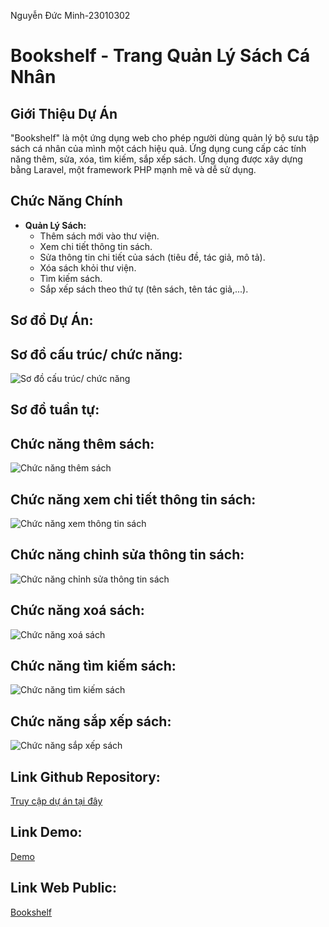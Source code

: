 Nguyễn Đức Minh-23010302 
# Bookshelf - Trang Quản Lý Sách Cá Nhân

## Giới Thiệu Dự Án
"Bookshelf" là một ứng dụng web cho phép người dùng quản lý bộ sưu tập sách cá nhân của mình một cách hiệu quả. Ứng dụng cung cấp các tính năng thêm, sửa, xóa, tìm kiếm, sắp xếp sách. Ứng dụng được xây dựng bằng Laravel, một framework PHP mạnh mẽ và dễ sử dụng.

## Chức Năng Chính

- **Quản Lý Sách:**
    - Thêm sách mới vào thư viện.
    - Xem chi tiết thông tin sách.
    - Sửa thông tin chi tiết của sách (tiêu đề, tác giả, mô tả).
    - Xóa sách khỏi thư viện.
    - Tìm kiếm sách.
    - Sắp xếp sách theo thứ tự (tên sách, tên tác giả,...).
      
## Sơ đồ Dự Án:

## Sơ đồ cấu trúc/ chức năng:

![Sơ đồ cấu trúc/ chức năng](https://github.com/user-attachments/assets/8e34021f-ee7e-4ce8-8e8c-4fc9fcc0b68b)

## Sơ đồ tuần tự:
## Chức năng thêm sách:

![Chức năng thêm sách](https://github.com/user-attachments/assets/fe159ded-4e38-4012-be50-c702c6b7653a)

## Chức năng xem chi tiết thông tin sách:

![Chức năng xem thông tin sách](https://github.com/user-attachments/assets/7eb28c3c-bb00-4434-b074-62758a6337ef)

## Chức năng chỉnh sửa thông tin sách:

![Chức năng chỉnh sửa thông tin sách](https://github.com/user-attachments/assets/4610033f-bf3b-4fe2-94b4-fd9514513992)

## Chức năng xoá sách:

![Chức năng xoá sách](https://github.com/user-attachments/assets/ab07feb4-fd87-46e6-beff-9c549da80421)

## Chức năng tìm kiếm sách:

![Chức năng tìm kiếm sách](https://github.com/user-attachments/assets/8e9e510c-2e2b-40c3-bdd1-06da60fd3bc0)

## Chức năng sắp xếp sách:

![Chức năng sắp xếp sách](https://github.com/user-attachments/assets/685991a5-fda3-48ef-930a-6f2744a435e8)

## Link Github Repository:
[Truy cập dự án tại đây](https://github.com/ngMinh42/TKWNC-Bookshelf)

## Link Demo:
[Demo](https://youtu.be/CRyA6iVNxN0)

## Link Web Public:
[Bookshelf](http://127.0.0.1:8000/books)


